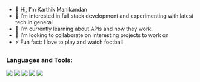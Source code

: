- 👋 Hi, I’m Karthik Manikandan
- 👀 I’m interested in full stack development and experimenting with latest tech in general
- 🌱 I’m currently learning about APIs and how they work.
- 💞️ I’m looking to collaborate on interesting projects to work on
- ⚡ Fun fact: I love to play and watch football



### Languages and Tools:

![](https://img.shields.io/badge/Editor-vs_code-informational?style=flat&logo=vs-code&logoColor=white&color=2bbc8a)
![](https://img.shields.io/badge/Code-Python-informational?style=flat&logo=python&logoColor=white&color=2bbc8a)
![](https://img.shields.io/badge/Code-Java-informational?style=flat&logo=java&logoColor=white&color=2bbc8a)
![](https://img.shields.io/badge/Code-JavaScript-informational?style=flat&logo=javascript&logoColor=white&color=2bbc8a)
![](https://img.shields.io/badge/Tools-MySql-informational?style=flat&logo=mysql&logoColor=white&color=2bbc8a)

<br />
<br />

<!---[instagram]: https://www.instagram.com/karthik_mani12/
[linkedin]: https://www.linkedin.com/in/karthik-manikandan-64a195199/
---
<!---
Karma2022/Karma2022 is a ✨ special ✨ repository because its `README.md` (this file) appears on your GitHub profile.
You can click the Preview link to take a look at your changes.
--->
